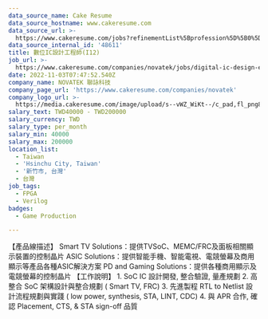 ```yaml
---
data_source_name: Cake Resume
data_source_hostname: www.cakeresume.com
data_source_url: >-
  https://www.cakeresume.com/jobs?refinementList%5Bprofession%5D%5B0%5D=game-production&range%5Bsalary_range%5D%5Bmin%5D=100000
data_source_internal_id: '48611'
title: 數位IC設計工程師(I12)
job_url: >-
  https://www.cakeresume.com/companies/novatek/jobs/digital-ic-design-engineer-i12
date: 2022-11-03T07:47:52.540Z
company_name: NOVATEK 聯詠科技
company_page_url: 'https://www.cakeresume.com/companies/novatek'
company_logo_url: >-
  https://media.cakeresume.com/image/upload/s--vWZ_WiKt--/c_pad,fl_png8,h_200,w_200/v1598971627/xy06pqcos7dyidz5keww.png
salary_text: TWD40000 - TWD200000
salary_currency: TWD
salary_type: per_month
salary_min: 40000
salary_max: 200000
location_list:
  - Taiwan
  - 'Hsinchu City, Taiwan'
  - '新竹市, 台灣'
  - 台灣
job_tags:
  - FPGA
  - Verilog
badges:
  - Game Production

---
```


【產品線描述】 Smart TV Solutions：提供TVSoC、MEMC/FRC及面板相關顯示裝置的控制晶片 ASIC Solutions：提供智能手機、智能電視、電競螢幕及商用顯示等產品各種ASIC解決方案 PD and Gaming Solutions：提供各種商用顯示及電競螢幕的控制晶片 【工作說明】 1. SoC IC 設計開發, 整合驗證, 量產規劃 2. 高整合 SoC 架構設計與整合規劃 ( Smart TV, FRC) 3. 先進製程 RTL to Netlist 設計流程規劃與實踐 ( low power, synthesis, STA, LINT, CDC) 4. 與 APR 合作, 確認 Placement, CTS, & STA sign-off 品質